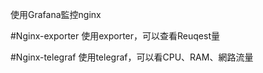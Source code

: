 使用Grafana監控nginx


#Nginx-exporter
使用exporter，可以查看Reuqest量


#Nginx-telegraf
使用telegraf，可以看CPU、RAM、網路流量
